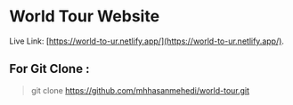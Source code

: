 # World Tour Website

Live Link: [https://world-to-ur.netlify.app/](https://world-to-ur.netlify.app/).

## For Git Clone : 
> git clone https://github.com/mhhasanmehedi/world-tour.git
